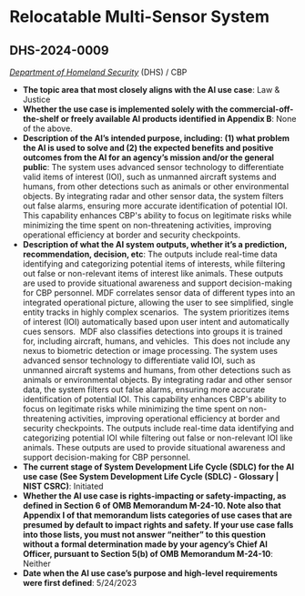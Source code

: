 # Relocatable Multi-Sensor System
## DHS-2024-0009
_[Department of Homeland Security](<../3_agency/Department of Homeland Security.md>)_ (DHS) / CBP


+ **The topic area that most closely aligns with the AI use case**: Law & Justice
+ **Whether the use case is implemented solely with the commercial-off-the-shelf or freely available AI products identified in Appendix B**: None of the above.
+ **Description of the AI’s intended purpose, including: (1) what problem the AI is used to solve and (2) the expected benefits and positive outcomes from the AI for an agency’s mission and/or the general public**: The system uses advanced sensor technology to differentiate valid items of interest (IOI), such as unmanned aircraft systems and humans, from other detections such as animals or other environmental objects. By integrating radar and other sensor data, the system filters out false alarms, ensuring more accurate identification of potential IOI. This capability enhances CBP's ability to focus on legitimate risks while minimizing the time spent on non-threatening activities, improving operational efficiency at border and security checkpoints.
+ **Description of what the AI system outputs, whether it’s a prediction, recommendation, decision, etc**: The outputs  include real-time data identifying and categorizing potential items of interests, while filtering out false or non-relevant items of interest like animals. These outputs are used to provide situational awareness and support decision-making for CBP personnel.
MDF correlates sensor data of different types into an integrated operational picture, allowing the user to see simplified, single entity tracks in highly complex scenarios.  The system prioritizes items of interest (IOI) automatically based upon user intent and automatically cues sensors.  MDF also classifies detections into groups it is trained for, including aircraft, humans, and vehicles.  This does not include any nexus to biometric detection or image processing. The system uses advanced sensor technology to differentiate valid IOI, such as unmanned aircraft systems and humans, from other detections such as animals or environmental objects. By integrating radar and other sensor data, the system filters out false alarms, ensuring more accurate identification of potential IOI. This capability enhances CBP's ability to focus on legitimate risks while minimizing the time spent on non-threatening activities, improving operational efficiency at border and security checkpoints. The outputs include real-time data identifying and categorizing potential IOI while filtering out false or non-relevant IOI like animals. These outputs are used to provide situational awareness and support decision-making for CBP personnel. 
+ **The current stage of System Development Life Cycle (SDLC) for the AI use case (See System Development Life Cycle (SDLC) - Glossary | NIST CSRC)**: Initiated
+ **Whether the AI use case is rights-impacting or safety-impacting, as defined in Section 6 of OMB Memorandum M-24-10. Note also that Appendix I of that memorandum lists categories of use cases that are presumed by default to impact rights and safety. If your use case falls into those lists, you must not answer “neither” to this question without a formal determination made by your agency’s Chief AI Officer, pursuant to Section 5(b) of OMB Memorandum M-24-10**: Neither
+ **Date when the AI use case’s purpose and high-level requirements were first defined**: 5/24/2023